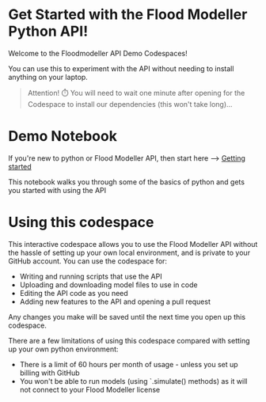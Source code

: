# Get Started with the Flood Modeller Python API!

Welcome to the Floodmodeller API Demo Codespaces!

You can use this to experiment with the API without needing to install anything on your laptop. 

> Attention! ⏱️ You will need to wait one minute after opening for the Codespace to install our dependencies (this won't take long)...

# Demo Notebook
If you're new to python or Flood Modeller API, then start here --> 
[Getting started](01-get-started.ipynb)

This notebook walks you through some of the basics of python and gets you started with using the API

# Using this codespace

This interactive codespace allows you to use the Flood Modeller API without the hassle 
of setting up your own local environment, and is private to your GitHub account. You can
use the codespace for:
- Writing and running scripts that use the API
- Uploading and downloading model files to use in code
- Editing the API code as you need
- Adding new features to the API and opening a pull request

Any changes you make will be saved until the next time you open up this codespace.

There are a few limitations of using this codespace compared with setting up your own python
environment:
- There is a limit of 60 hours per month of usage - unless you set up billing with GitHub
- You won't be able to run models (using `.simulate() methods) as it will not connect to
your Flood Modeller license
